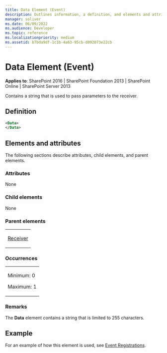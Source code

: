 ```yaml
---
title: Data Element (Event)
description: Outlines information, a definition, and elements and attributes for the Data element in Microsoft Sharepoint.
manager: soliver
ms.date: 06/09/2022
ms.audience: Developer
ms.topic: reference
ms.localizationpriority: medium
ms.assetid: b7bda9df-1c1b-4a63-95cb-d092073e22cb
---
```


# Data Element (Event)

**Applies to**: SharePoint 2016 | SharePoint Foundation 2013 | SharePoint Online | SharePoint Server 2013

Contains a string that is used to pass parameters to the receiver.

## Definition

```XML
<Data>
</Data>
```

## Elements and attributes

The following sections describe attributes, child elements, and parent elements.

### Attributes

None

### Child elements

None

### Parent elements

<table>
<colgroup>
<col width="100%" />
</colgroup>
<tbody>
<tr class="odd">
<td align="left"><p><a href="receiver-element-event.md">Receiver</a></p></td>
</tr>
</tbody>
</table>

### Occurrences

<table>
<colgroup>
<col width="100%" />
</colgroup>
<tbody>
<tr class="odd">
<td align="left"><p>Minimum: 0</p>
<p>Maximum: 1</p></td>
</tr>
</tbody>
</table>

### Remarks

The **Data** element contains a string that is limited to 255 characters.


## Example

For an example of how this element is used, see [Event Registrations](event-registrations.md).
